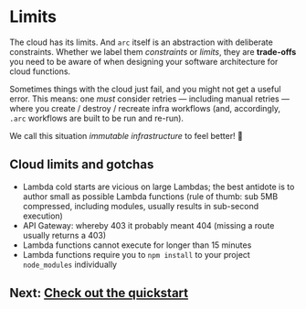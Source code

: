 # Limits

The cloud has its limits. And `arc` itself is an abstraction with deliberate constraints. Whether we label them *constraints* or *limits*, they are **trade-offs** you need to be aware of when designing your software architecture for cloud functions.

Sometimes things with the cloud just fail, and you might not get a useful error. This means: one _must_ consider retries &mdash; including manual retries &mdash; where you create / destroy / recreate infra workflows (and, accordingly, `.arc` workflows are built to be run and re-run). 

We call this situation *immutable infrastructure* to feel better! &#128150;


## Cloud limits and gotchas

- Lambda cold starts are vicious on large Lambdas; the best antidote is to author small as possible Lambda functions (rule of thumb: sub 5MB compressed, including modules, usually results in sub-second execution)
- API Gateway: whereby 403 it probably meant 404 (missing a route usually returns a 403)
- Lambda functions cannot execute for longer than 15 minutes
- Lambda functions require you to `npm install` to your project `node_modules` individually


## Next: [Check out the quickstart](/quickstart)
